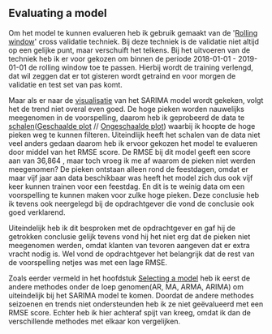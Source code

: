 ## Evaluating a model

Om het model te kunnen evalueren heb ik gebruik gemaakt van de '[Rolling window](https://github.com/Emir-Acikgoz-50/Minor-Data-Science/blob/main/Notebook%20Bewijzen/Code%20rolling%20window.PNG)' cross validatie techniek. Bij deze techniek is de validatie niet altijd op een gelijke punt, maar verschuift het telkens. Bij het uitvoeren van de techniek heb ik er voor gekozen om binnen de periode 2018-01-01 - 2019-01-01 de rolling window toe te passen. Hierbij wordt de training verlengd, dat wil zeggen dat er tot gisteren wordt getraind en voor morgen de validatie en test set van pas komt.

Maar als er naar de [visualisatie](https://github.com/Emir-Acikgoz-50/Minor-Data-Science/blob/main/Notebook%20Bewijzen/visualisatie%20sarima.PNG) van het SARIMA model wordt gekeken, volgt het de trend niet overal even goed. De hoge pieken worden nauwelijks meegenomen in de voorspelling, daarom heb ik geprobeerd de data te [schalen](https://github.com/Emir-Acikgoz-50/Minor-Data-Science/blob/main/Notebook%20Bewijzen/schalen.PNG)([Geschaalde plot](https://github.com/Emir-Acikgoz-50/Minor-Data-Science/blob/main/Notebook%20Bewijzen/geschaald%20plot.PNG) // [Ongeschaalde plot](https://github.com/Emir-Acikgoz-50/Minor-Data-Science/blob/main/Notebook%20Bewijzen/visualisatie%20sarima.PNG)) waarbij ik hoopte de hoge pieken weg te kunnen filteren. Uiteindlijk heeft het schalen van de data niet veel anders gedaan daarom heb ik ervoor gekozen het model te evalueren door middel van het RMSE score. De RMSE bij dit model geeft een score aan van 36,864 , maar toch vroeg ik me af  waarom de pieken niet werden meegenomen? De pieken ontstaan alleen rond de feestdagen, omdat er maar vijf jaar aan data beschikbaar was heeft het model zich dus ook vijf keer kunnen trainen voor een feestdag. En dit is te weinig data om een voorspelling te kunnen maken voor zulke hoge pieken. Deze conclusie heb ik tevens ook neergelegd bij de opdrachtgever die vond de conclusie ook goed verklarend.

Uiteindelijk heb ik dit besproken met de opdrachtgever en gaf hij de getrokken conclusie gelijk tevens vond hij het niet erg dat de pieken niet meegenomen werden, omdat klanten van tevoren aangeven dat er extra vracht nodig is. Wel vond de opdrachtgever het belangrijk dat de rest van de voorspelling netjes was met een lage RMSE.

Zoals eerder vermeld in het hoofdstuk [Selecting a model](https://github.com/Emir-Acikgoz-50/Minor-Data-Science/blob/main/Predictive%20Analytics%20Hoofdstuk/Selecting%20a%20model.md) heb ik eerst de andere methodes onder de loep genomen(AR, MA, ARMA, ARIMA) om uiteindelijk bij het SARIMA model te komen. Doordat de andere methodes seizoenen en trends niet ondersteunden heb ik ze niet geëvalueerd met een RMSE score. Echter heb ik hier achteraf spijt van kreeg, omdat ik dan de verschillende methodes met elkaar kon vergelijken.

